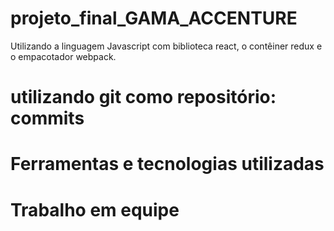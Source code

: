 # projeto_final_GAMA_ACCENTURE
Utilizando a linguagem Javascript com biblioteca react, o contêiner redux e o empacotador webpack.

# utilizando git como repositório: commits


# Ferramentas e tecnologias utilizadas

# Trabalho em equipe